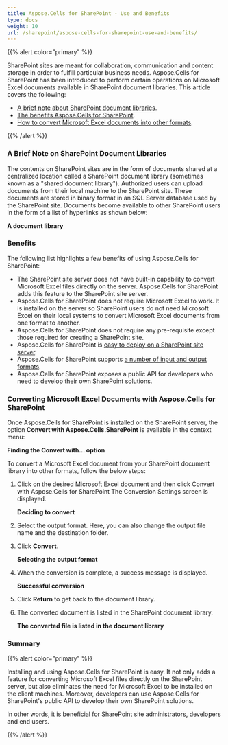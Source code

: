 ```yaml
---
title: Aspose.Cells for SharePoint - Use and Benefits
type: docs
weight: 10
url: /sharepoint/aspose-cells-for-sharepoint-use-and-benefits/
---
```


{{% alert color="primary" %}} 

SharePoint sites are meant for collaboration, communication and content storage in order to fulfill particular business needs. Aspose.Cells for SharePoint has been introduced to perform certain operations on Microsoft Excel documents available in SharePoint document libraries. This article covers the following:

- [A brief note about SharePoint document libraries](/cells/sharepoint/aspose-cells-for-sharepoint-use-and-benefits/).
- [The benefits Aspose.Cells for SharePoint](/cells/sharepoint/aspose-cells-for-sharepoint-use-and-benefits/).
- [How to convert Microsoft Excel documents into other formats](/cells/sharepoint/aspose-cells-for-sharepoint-use-and-benefits/).

{{% /alert %}} 
### **A Brief Note on SharePoint Document Libraries**
The contents on SharePoint sites are in the form of documents shared at a centralized location called a SharePoint document library (sometimes known as a "shared document library"). Authorized users can upload documents from their local machine to the SharePoint site. These documents are stored in binary format in an SQL Server database used by the SharePoint site. Documents become available to other SharePoint users in the form of a list of hyperlinks as shown below:

**A document library** 


### **Benefits**
The following list highlights a few benefits of using Aspose.Cells for SharePoint:

- The SharePoint site server does not have built-in capability to convert Microsoft Excel files directly on the server. Aspose.Cells for SharePoint adds this feature to the SharePoint site server.
- Aspose.Cells for SharePoint does not require Microsoft Excel to work. It is installed on the server so SharePoint users do not need Microsoft Excel on their local systems to convert Microsoft Excel documents from one format to another.
- Aspose.Cells for SharePoint does not require any pre-requisite except those required for creating a SharePoint site.
- Aspose.Cells for SharePoint is [easy to deploy on a SharePoint site server](/cells/sharepoint/installing-aspose-cells-for-sharepoint/).
- Aspose.Cells for SharePoint supports [a number of input and output formats](/cells/sharepoint/multiple-format-support/).
- Aspose.Cells for SharePoint exposes a public API for developers who need to develop their own SharePoint solutions.
### **Converting Microsoft Excel Documents with Aspose.Cells for SharePoint**
Once Aspose.Cells for SharePoint is installed on the SharePoint server, the option **Convert with Aspose.Cells.SharePoint** is available in the context menu: 

**Finding the Convert with... option** 

To convert a Microsoft Excel document from your SharePoint document library into other formats, follow the below steps:

1. Click on the desired Microsoft Excel document and then click Convert with Aspose.Cells for SharePoint
   The Conversion Settings screen is displayed. 

   **Deciding to convert** 


1. Select the output format.
   Here, you can also change the output file name and the destination folder.
1. Click **Convert**. 

   **Selecting the output format** 



1. When the conversion is complete, a success message is displayed. 

   **Successful conversion** 



1. Click **Return** to get back to the document library.
1. The converted document is listed in the SharePoint document library. 

   **The converted file is listed in the document library** 


### **Summary**
{{% alert color="primary" %}} 

Installing and using Aspose.Cells for SharePoint is easy. It not only adds a feature for converting Microsoft Excel files directly on the SharePoint server, but also eliminates the need for Microsoft Excel to be installed on the client machines. Moreover, developers can use Aspose.Cells for SharePoint's public API to develop their own SharePoint solutions.

In other words, it is beneficial for SharePoint site administrators, developers and end users. 

{{% /alert %}}
